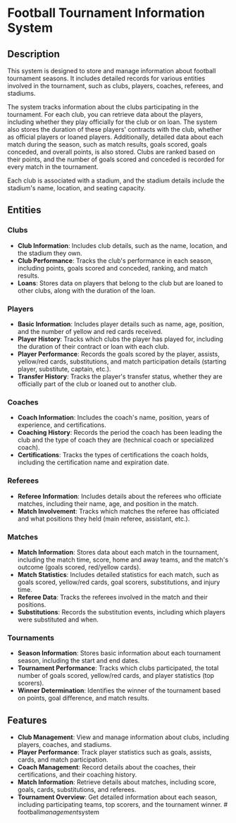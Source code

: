 # Football Tournament Information System

## Description

This system is designed to store and manage information about football tournament seasons. It includes detailed records for various entities involved in the tournament, such as clubs, players, coaches, referees, and stadiums.

The system tracks information about the clubs participating in the tournament. For each club, you can retrieve data about the players, including whether they play officially for the club or on loan. The system also stores the duration of these players' contracts with the club, whether as official players or loaned players. Additionally, detailed data about each match during the season, such as match results, goals scored, goals conceded, and overall points, is also stored. Clubs are ranked based on their points, and the number of goals scored and conceded is recorded for every match in the tournament.

Each club is associated with a stadium, and the stadium details include the stadium's name, location, and seating capacity.

## Entities

### Clubs

- **Club Information**: Includes club details, such as the name, location, and the stadium they own.
- **Club Performance**: Tracks the club's performance in each season, including points, goals scored and conceded, ranking, and match results.
- **Loans**: Stores data on players that belong to the club but are loaned to other clubs, along with the duration of the loan.

### Players

- **Basic Information**: Includes player details such as name, age, position, and the number of yellow and red cards received.
- **Player History**: Tracks which clubs the player has played for, including the duration of their contract or loan with each club.
- **Player Performance**: Records the goals scored by the player, assists, yellow/red cards, substitutions, and match participation details (starting player, substitute, captain, etc.).
- **Transfer History**: Tracks the player's transfer status, whether they are officially part of the club or loaned out to another club.

### Coaches

- **Coach Information**: Includes the coach's name, position, years of experience, and certifications.
- **Coaching History**: Records the period the coach has been leading the club and the type of coach they are (technical coach or specialized coach).
- **Certifications**: Tracks the types of certifications the coach holds, including the certification name and expiration date.

### Referees

- **Referee Information**: Includes details about the referees who officiate matches, including their name, age, and position in the match.
- **Match Involvement**: Tracks which matches the referee has officiated and what positions they held (main referee, assistant, etc.).

### Matches

- **Match Information**: Stores data about each match in the tournament, including the match time, score, home and away teams, and the match's outcome (goals scored, red/yellow cards).
- **Match Statistics**: Includes detailed statistics for each match, such as goals scored, yellow/red cards, goal scorers, substitutions, and injury time.
- **Referee Data**: Tracks the referees involved in the match and their positions.
- **Substitutions**: Records the substitution events, including which players were substituted and when.

### Tournaments

- **Season Information**: Stores basic information about each tournament season, including the start and end dates.
- **Tournament Performance**: Tracks which clubs participated, the total number of goals scored, yellow/red cards, and player statistics (top scorers).
- **Winner Determination**: Identifies the winner of the tournament based on points, goal difference, and match results.

## Features

- **Club Management**: View and manage information about clubs, including players, coaches, and stadiums.
- **Player Performance**: Track player statistics such as goals, assists, cards, and match participation.
- **Coach Management**: Record details about the coaches, their certifications, and their coaching history.
- **Match Information**: Retrieve details about matches, including score, goals, cards, substitutions, and referees.
- **Tournament Overview**: Get detailed information about each season, including participating teams, top scorers, and the tournament winner.
#   f o o t b a l l _ m a n a g e m e n t _ s y s t e m  
 